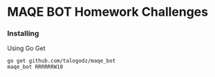 # MAQE BOT Homework Challenges

### Installing

Using Go Get 
```
go get github.com/talogodz/maqe_bot
maqe_bot RRRRRRW10
```
